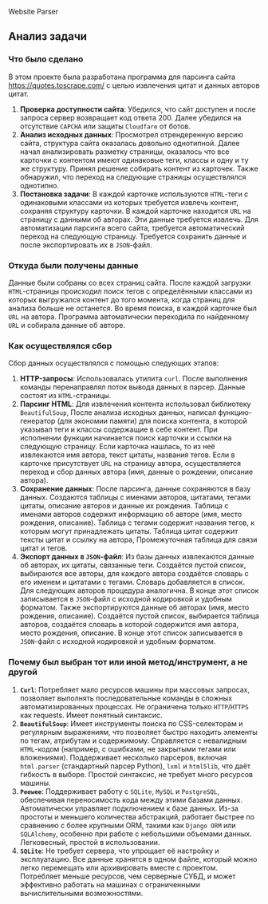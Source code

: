  Website Parser

## Анализ задачи

### Что было сделано
В этом проекте была разработана программа для парсинга сайта https://quotes.toscrape.com/ с целью извлечения цитат и данных авторов цитат.
1. **Проверка доступности сайта**: Убедился, что сайт доступен и после запроса сервер возвращает код ответа 200. Далее убедился на отсутствие `CAPCHA` или защиты `Cloudfare` от ботов. 
2. **Анализ исходных данных**: Просмотрел отрендеренную версию сайта, структура сайта оказалась довольно однотипной. Далее начал анализировать разметку страницы, оказалось что все карточки с контентом имеют одинаковые теги, классы и одну и ту же структуру. Принял решение собирать контент из карточек. Также обнаружил, что переход на следующие страницы осуществлялся однотипно.
3. **Постановка задачи**: В каждой карточке используются `HTML`-теги с одинаковыми классами из которых требуется извлечь контент, сохраняя структуру карточки. В каждой карточке находится `URL` на страницу с данными об авторах. Эти данные требуется извлечь.  Для автоматизации парсинга всего сайта, требуется автоматический переход на следующую страницу. Требуется сохранить данные и после экспортировать их в `JSON`-файл.


### Откуда были получены данные
Данные были собраны со всех страниц сайта.
После каждой загрузки `HTML`-страницы происходил поиск тегов с определёнными классами из которых выгружался контент до того момента, когда страниц для анализа больше не останется. Во время поиска, в каждой карточке был `URL` на автора. Программа автоматически переходила по найденному `URL` и собирала данные об авторе.

### Как осуществлялся сбор
Сбор данных осуществлялся с помощью следующих этапов:
1. **HTTP-запросы**: Использовалась утилита `curl`. После выполнения команды перенаправлял поток вывода данных в парсер. Данные состоят из `HTML`-страницы.
2. **Парсинг HTML**: Для извлечения контента использовал библиотеку `BeautifulSoup`, После анализа исходных данных, написал функцию-генератор (для экономии памяти) для поиска контента, в которой указывал теги и классы содержащие в себе контент. При исполнении функции начинается поиск карточки и ссылки на следующую страницу. Если карточка нашлась, то из неё извлекаются имя автора, текст цитаты, названия тегов. Если в карточке присутствует `URL` на страницу автора, осуществляется переход и сбор данных автора (имя, данные о рождении, описание автора).
3. **Сохранение данных**: После парсинга, данные сохраняются в базу данных. Создаются таблицы с именами авторов, цитатами, тегами цитаты, описание авторов и данные их рождения. Таблица с именами авторов содержит информацию об авторе (имя, место рождения, описание). Таблица с тегами содержит названия тегов, к которым могут принадлежать цитаты. Таблица цитат содержит тексты цитат и ссылку на автора, Промежуточная таблица для связи цитат и тегов.
4. **Экспорт данных в `JSON`-файл**: Из базы данных извлекаются данные об авторах, их цитаты, связанные теги. Создаётся пустой список, выбираются все авторы, для каждого автора создаётся словарь с его именем и цитатами с тегами. Словарь добавляется в список. Для следующих авторов процедура аналогична. В конце этот список записывается в `JSON`-файл с исходной кодировкой и удобным форматом. Также экспортируются данные об авторах (имя, место рождения, описание). Создаётся пустой список, выбирается таблица авторов, создаётся словарь в которой содержится имя автора, место рождения, описание. В конце этот список записывается в `JSON`-файл с исходной кодировкой и удобным форматом.

### Почему был выбран тот или иной метод/инструмент, а не другой
1. **`Curl`**: Потребляет мало ресурсов машины при массовых запросах, позволяет выполнять последовательные команды в сложных автоматизированных процессах. Не ограничена только `HTTP`/`HTTPS` как requests. Имеет понятный синтаксис.
2. **`BeautifulSoup`**: Имеет инструменты поиска по CSS-селекторам и регулярным выражениям, что позволяет быстро находить элементы по тегам, атрибутам и содержимому. Справляется с невалидным `HTML`-кодом (например, с ошибками, не закрытыми тегами или вложениями). Поддерживает несколько парсеров, включая `html.parser` (стандартный парсер Python), `lxml` и `html5lib`, что даёт гибкость в выборе. Простой синтаксис, не требует много ресурсов машины.
3. **`Peewee`**: Поддерживает работу с `SQLite`, `MySQL` и `PostgreSQL`, обеспечивая переносимость кода между этими базами данных. Автоматически управляет подключением к базе данных. Из-за простоты и меньшего количества абстракций, работает быстрее по сравнению с более крупными ORM, такими как `Django ORM` или `SQLAlchemy`, особенно при работе с небольшими объемами данных. Легковесный, простой в использовании. 
4. **`SQLite`**: Не требует сервера, что упрощает её настройку и эксплуатацию. Все данные хранятся в одном файле, который можно легко перемещать или архивировать вместе с проектом. Потребляет меньше ресурсов, чем серверные СУБД, и может эффективно работать на машинах с ограниченными вычислительными возможностями.

